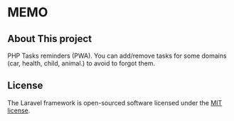 # MEMO

## About This project

PHP Tasks reminders (PWA).
You can add/remove tasks for some domains (car, health, child, animal.) to avoid
to forgot them.

## License

The Laravel framework is open-sourced software licensed under the [MIT license](https://opensource.org/licenses/MIT).
